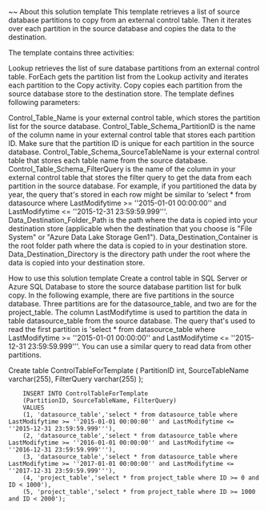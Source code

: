 
~~
About this solution template
This template retrieves a list of source database partitions to copy from an external control table. Then it iterates over each partition in the source database and copies the data to the destination.

The template contains three activities:

Lookup retrieves the list of sure database partitions from an external control table.
ForEach gets the partition list from the Lookup activity and iterates each partition to the Copy activity.
Copy copies each partition from the source database store to the destination store.
The template defines following parameters:

Control_Table_Name is your external control table, which stores the partition list for the source database.
Control_Table_Schema_PartitionID is the name of the column name in your external control table that stores each partition ID. Make sure that the partition ID is unique for each partition in the source database.
Control_Table_Schema_SourceTableName is your external control table that stores each table name from the source database.
Control_Table_Schema_FilterQuery is the name of the column in your external control table that stores the filter query to get the data from each partition in the source database. For example, if you partitioned the data by year, the query that's stored in each row might be similar to ‘select * from datasource where LastModifytime >= ''2015-01-01 00:00:00'' and LastModifytime <= ''2015-12-31 23:59:59.999'''.
Data_Destination_Folder_Path is the path where the data is copied into your destination store (applicable when the destination that you choose is "File System" or "Azure Data Lake Storage Gen1").
Data_Destination_Container is the root folder path where the data is copied to in your destination store.
Data_Destination_Directory is the directory path under the root where the data is copied into your destination store.





How to use this solution template
Create a control table in SQL Server or Azure SQL Database to store the source database partition list for bulk copy. In the following example, there are five partitions in the source database. Three partitions are for the datasource_table, and two are for the project_table. The column LastModifytime is used to partition the data in table datasource_table from the source database. The query that's used to read the first partition is 'select * from datasource_table where LastModifytime >= ''2015-01-01 00:00:00'' and LastModifytime <= ''2015-12-31 23:59:59.999'''. You can use a similar query to read data from other partitions.


Create table ControlTableForTemplate
 		(
 		PartitionID int,
 		SourceTableName  varchar(255),
 		FilterQuery varchar(255)
 		);

 		INSERT INTO ControlTableForTemplate
 		(PartitionID, SourceTableName, FilterQuery)
 		VALUES
 		(1, 'datasource_table','select * from datasource_table where LastModifytime >= ''2015-01-01 00:00:00'' and LastModifytime <= ''2015-12-31 23:59:59.999'''),
 		(2, 'datasource_table','select * from datasource_table where LastModifytime >= ''2016-01-01 00:00:00'' and LastModifytime <= ''2016-12-31 23:59:59.999'''),
 		(3, 'datasource_table','select * from datasource_table where LastModifytime >= ''2017-01-01 00:00:00'' and LastModifytime <= ''2017-12-31 23:59:59.999'''),
 		(4, 'project_table','select * from project_table where ID >= 0 and ID < 1000'),
 		(5, 'project_table','select * from project_table where ID >= 1000 and ID < 2000');